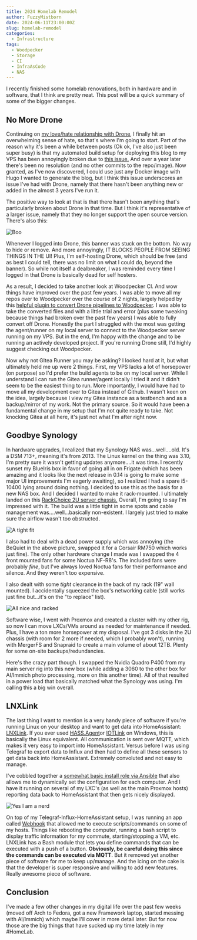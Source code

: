 ```yaml
---
title: 2024 Homelab Remodel
author: FuzzyMistborn
date: 2024-06-11T23:00:00Z
slug: homelab-remodel
categories:
  - Infrastructure
tags:
  - Woodpecker
  - Storage
  - CI
  - InfraAsCode
  - NAS
---
```

I recently finished some homelab renovations, both in hardware and in software, that I think are pretty neat.  This post will be a quick summary of some of the bigger changes.  

## No More Drone
Continuing on [my love/hate relationship with Drone](https://blog.fuzzymistborn.com/drone-love-hate/), I finally hit an overwhelming sense of hate, so that's where I'm going to start.  Part of the reason why it's been a while between posts (Ok ok, I've also just been super busy) is that my automated build setup for deploying this blog to my VPS has been annoyingly broken due to [this issue.](https://github.com/drone-plugins/drone-hugo/issues/38)  And over a year later there's been no resolution (and no other commits to the repo/image).  Now granted, as I've now discovered, I could use just any Docker image with Hugo I wanted to generate the blog, but I think this issue underscores an issue I've had with Drone, namely that there hasn't been anything new or added in the almost 3 years I've run it.

The positive way to look at that is that there hasn't been anything that's particularly broken about Drone in that time.  But I think it's representative of a larger issue, namely that they no longer support the open source version.  There's also this:

![Boo](Drone_Limit_1.png)

Whenever I logged into Drone, this banner was stuck on the bottom.  No way to hide or remove.  And more annoyingly, IT BLOCKS PEOPLE FROM SEEING THINGS IN THE UI!  Plus, I'm self-hosting Drone, which should be free (and as best I could tell, there was no limit on what I could do, beyond the banner).  So while not itself a dealbreaker, I was reminded every time I logged in that Drone is basically dead for self hosters.

As a result, I decided to take another look at Woodpecker CI.  And wow things have improved over the past few years.  I was able to move all my repos over to Woodpecker over the course of 2 nights, largely helped by this [helpful plugin to convert Drone pipelines to Woodpecker](https://codeberg.org/lafriks/woodpecker-pipeline-transform).  I was able to take the converted files and with a little trial and error (plus some tweaking because things had broken over the past few years) I was able to fully convert off Drone.  Honestly the part I struggled with the most was getting the agent/runner on my local server to connect to the Woodpecker server running on my VPS.  But in the end, I'm happy with the change and to be running an actively developed project.  If you're running Drone still, I'd highly suggest checking out Woodpecker.

Now why not GItea Runner you may be asking?  I looked hard at it, but what ultimately held me up were 2 things.  First, my VPS lacks a lot of horsepower (on purpose) so I'd prefer the build agents to be on my local server.  While I understand I can run the Gitea runner/agent locally I tried it and it didn't seem to be the easiest thing to run.  More importantly, I would have had to move all my development over to Gitea instead of Github.  I wasn't keen on the idea, largely because I view my Gitea instance as a testbench and as a backup/mirror of my work.  Not the primary source.  So it would have been a fundamental change in my setup that I'm not quite ready to take.  Not knocking Gitea at all here, it's just not what I'm after right now.

## Goodbye Synology
In hardware upgrades, I realized that my Synology NAS was...well....old.  It's a DSM 713+, meaning it's from 2013.  The Linux kernel on the thing was 3.10, I'm pretty sure it wasn't getting updates anymore....it was time.  I recently sunset my BlueIris box in favor of going all in on Frigate (which has been amazing and it looks like the next release in 0.14 is going to make some major UI improvements I'm eagerly awaiting), so I realized I had a spare i5-10400 lying around doing nothing.  I decided to use this as the basis for a new NAS box.  And I decided I wanted to make it rack-mounted.  I ultimately landed on this [RackChoice 2U server chassis.](https://www.amazon.com/gp/product/B0CH3JXKZF/)  Overall, I'm going to say I'm impressed with it.  The build was a little tight in some spots and cable management was....well...basically non-existent.  I largely just tried to make sure the airflow wasn't too obstructed.  

![A tight fit](rackmount-build-1.png)

I also had to deal with a dead power supply which was annoying (the BeQuiet in the above picture, swapped it for a Corsair RM750 which works just fine).  The only other hardware change I made was I swapped the 4 front mounted fans for some Noctua NF-R8's.  The included fans were probably *fine*, but I've always loved Noctua fans for their performance and silence.  And they weren't too expensive.

I also dealt with some *tight* clearance in the back of my rack (19" wall mounted).  I accidentally squeezed the box's networking cable (still works just fine but...it's on the "to replace" list).

![All nice and racked](rackmount-build-2.png)

Software wise, I went with Proxmox and created a cluster with my other rig, so now I can move LXCs/VMs around as needed for maintenance if needed.  Plus, I have a ton more horsepower at my disposal.  I've got 3 disks in the 2U chassis (with room for 2 more if needed, which I probably won't), running with MergerFS and Snapraid to create a main volume of about 12TB.  Plenty for some on-site backups/redundancies.

Here's the crazy part though.  I swapped the Nvidia Quadro P400 from my main server rig into this new box (while adding a 3060 to the other box for AI/Immich photo processing, more on this another time).  All of that resulted in a power load that basically matched what the Synology was using.  I'm calling this a big win overall.

## LNXLink
The last thing I want to mention is a very handy piece of software if you're running Linux on your desktop and want to get data into HomeAssistant: [LNXLink](https://github.com/bkbilly/lnxlink).  If you ever used [HASS.Agent](https://github.com/LAB02-Research/HASS.Agent)or [IOTLink](https://iotlink.gitlab.io/) on Windows, this is basically the Linux equivalent.  All communication is sent over MQTT, which makes it very easy to import into HomeAssistant.  Versus before I was using Telegraf to export data to Influx and then had to define all these sensors to get data back into HomeAssistant.  Extremely convoluted and not easy to manage.

I've cobbled together a [somewhat basic install role via Ansible](https://github.com/FuzzyMistborn/infra/tree/main/roles/install/lnxlink) that also allows me to dynamically set the configuration for each computer.  And I have it running on several of my LXC's (as well as the main Proxmox hosts) reporting data back to HomeAssistant that then gets nicely displayed.

![Yes I am a nerd](homeassistant-dash.png)

On top of my Telegraf-Influx-HomeAssistant setup, I was running an app called [Webhook](https://github.com/adnanh/webhook/) that allowed me to execute scripts/commands on some of my hosts.  Things like rebooting the computer, running a bash script to display traffic information for my commute, starting/stopping a VM, etc.  LNXLink has a Bash module that lets you define commands that can be executed with a push of a button.  **Obviously, be careful doing this since the commands can be executed via MQTT**.  But it removed yet another piece of software for me to keep up/manage.  And the icing on the cake is that the developer is super responsive and willing to add new features.  Really awesome piece of software.

## Conclusion
I've made a few other changes in my digital life over the past few weeks (moved off Arch to Fedora, got a new Framework laptop, started messing with AI/Immich) which maybe I'll cover in more detail later.  But for now those are the big things that have sucked up my time lately in my #HomeLab.